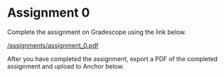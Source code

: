 <!--meta exposure: initial -->
<!--meta assessmentFormat: ProblemSet -->
<!--meta submissionVia: GradeScope -->
<!--meta instructionType: specific -->
<!--meta submissionFormatFlexibility: no -->
<!--meta submissionTopicFlexibility: no -->
<!--meta rubricAvailable: no -->
<!--meta rubricShared: no -->
<!--meta groupWork: no -->
<!--meta automatedGrading: 100 -->
<!--meta studentInstructionsLink: /assignments/assignment_0.pdf -->
<!--meta topics: course logistics -->

# Assignment 0

Complete the assignment on Gradescope using the link below.

[/assignments/assignment_0.pdf](/assignments/assignment_0.pdf)

After you have completed the assignment, export a PDF of the completed assignment
and upload to Anchor below.
